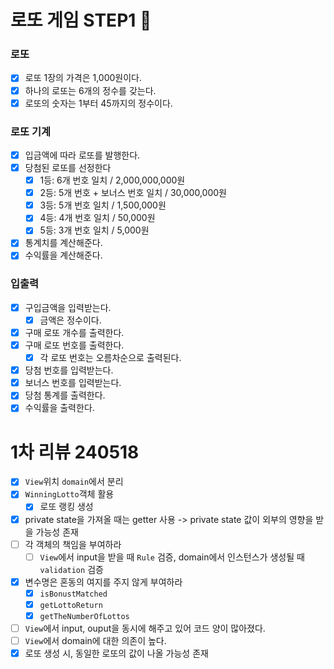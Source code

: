 # 로또 게임 STEP1 🎱

### 로또

- [x] 로또 1장의 가격은 1,000원이다.
- [x] 하나의 로또는 6개의 정수를 갖는다.
- [x] 로또의 숫자는 1부터 45까지의 정수이다.

### 로또 기계

- [x] 입금액에 따라 로또를 발행한다.
- [x] 당첨된 로또를 선정한다
  - [x] 1등: 6개 번호 일치 / 2,000,000,000원
  - [x] 2등: 5개 번호 + 보너스 번호 일치 / 30,000,000원
  - [x] 3등: 5개 번호 일치 / 1,500,000원
  - [x] 4등: 4개 번호 일치 / 50,000원
  - [x] 5등: 3개 번호 일치 / 5,000원
- [x] 통계치를 계산해준다.
- [x] 수익률을 계산해준다.

### 입출력

- [x] 구입금액을 입력받는다.
  - [x] 금액은 정수이다.
- [x] 구매 로또 개수를 출력한다.
- [x] 구매 로또 번호를 출력한다.
  - [x] 각 로또 번호는 오름차순으로 출력된다.
- [x] 당첨 번호를 입력받는다.
- [x] 보너스 번호를 입력받는다.
- [x] 당첨 통계를 출력한다.
- [x] 수익률을 출력한다.

# 1차 리뷰 240518

- [x] `View`위치 `domain`에서 분리
- [x] `WinningLotto`객체 활용
  - [x] 로또 랭킹 생성
- [x] private state을 가져올 때는 getter 사용 -> private state 값이 외부의 영향을 받을 가능성 존재
- [ ] 각 객체의 책임을 부여하라
  - [ ] `View`에서 input을 받을 때 `Rule` 검증, domain에서 인스턴스가 생성될 때 `validation` 검증
- [x] 변수명은 혼동의 여지를 주지 않게 부여하라
  - [x] `isBonustMatched`
  - [x] `getLottoReturn`
  - [x] `getTheNumberOfLottos`
- [ ] `View`에서 input, ouput을 동시에 해주고 있어 코드 양이 많아졌다.
- [ ] `View`에서 domain에 대한 의존이 높다.
- [x] 로또 생성 시, 동일한 로또의 값이 나올 가능성 존재
